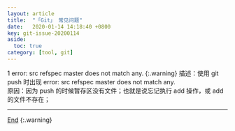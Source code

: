 ```yaml
---
layout: article
title:  "「Git」 常见问题"
date:   2020-01-14 14:18:40 +0800
key: git-issue-20200114
aside:
  toc: true
category: [tool, git]
---
```

<span id='head'></span>  
<!--more-->

1 error: src refspec master does not match any.
{:.warning}
描述：使用 git push 时出现 error: src refspec master does not match any.     
原因：因为 push 的时候暂存区没有文件；也就是说忘记执行 add 操作，或 add 的文件不存在；         

-------------------  
[End](#head)
{:.warning}  
